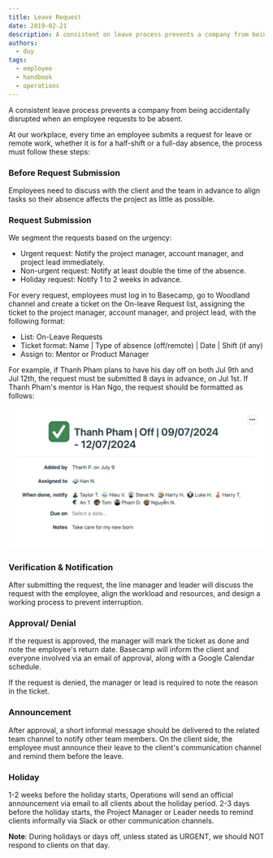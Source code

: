 ```yaml
---
title: Leave Request
date: 2019-02-21
description: A consistent on leave process prevents a company from being accidentally disrupted when an employee request to be absent. 
authors: 
  - duy
tags: 
  - employee
  - handbook
  - operations
---
```


A consistent leave process prevents a company from being accidentally disrupted when an employee requests to be absent.

At our workplace, every time an employee submits a request for leave or remote work, whether it is for a half-shift or a full-day absence, the process must follow these steps:

### Before Request Submission
Employees need to discuss with the client and the team in advance to align tasks so their absence affects the project as little as possible.

### Request Submission
We segment the requests based on the urgency:

- Urgent request: Notify the project manager, account manager, and project lead immediately.
- Non-urgent request: Notify at least double the time of the absence.
- Holiday request: Notify 1 to 2 weeks in advance.

For every request, employees must log in to Basecamp, go to Woodland channel and create a ticket on the On-leave Request list, assigning the ticket to the project manager, account manager, and project lead, with the following format:

- List: On-Leave Requests
- Ticket format: Name | Type of absence (off/remote) | Date | Shift (if any)
- Assign to: Mentor or Product Manager

For example, if Thanh Pham plans to have his day off on both Jul 9th and Jul 12th, the request must be submitted 8 days in advance, on Jul 1st. If Thanh Pham's mentor is Han Ngo, the request should be formatted as follows:

![](assets/leave-request_clean-shot-2024-08-01-at-17-34-52-2x.webp)

### Verification & Notification
After submitting the request, the line manager and leader will discuss the request with the employee, align the workload and resources, and design a working process to prevent interruption.

### Approval/ Denial
If the request is approved, the manager will mark the ticket as done and note the employee's return date. Basecamp will inform the client and everyone involved via an email of approval, along with a Google Calendar schedule.

If the request is denied, the manager or lead is required to note the reason in the ticket.

### Announcement
After approval, a short informal message should be delivered to the related team channel to notify other team members. On the client side, the employee must announce their leave to the client's communication channel and remind them before the leave.

### Holiday
1-2 weeks before the holiday starts, Operations will send an official announcement via email to all clients about the holiday period. 2-3 days before the holiday starts, the Project Manager or Leader needs to remind clients informally via Slack or other communication channels.

**Note**: During holidays or days off, unless stated as URGENT, we should NOT respond to clients on that day.




